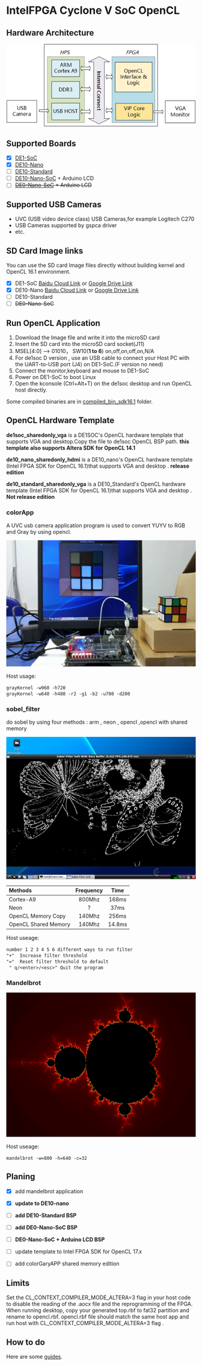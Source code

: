 # IntelFPGA Cyclone V SoC OpenCL

##  Hardware Architecture
![](picture/arch.png)


## Supported Boards
- [x] [DE1-SoC](http://www.terasic.com.cn/cgi-bin/page/archive.pl?Language=China&CategoryNo=182&No=870)
- [x] [DE10-Nano](http://www.terasic.com.cn/cgi-bin/page/archive.pl?Language=China&CategoryNo=203&No=1048)
- [ ] [DE10-Standard](http://www.terasic.com.cn/cgi-bin/page/archive.pl?Language=China&CategoryNo=182&No=1105)
- [ ] [DE10-Nano-SoC](http://www.terasic.com.cn/cgi-bin/page/archive.pl?Language=China&CategoryNo=203&No=1048) + Arduino LCD
- [ ] ~~[DE0-Nano-SoC](http://www.terasic.com.cn/cgi-bin/page/archive.pl?Language=China&CategoryNo=203&No=954) + Arduino LCD~~

## Supported USB Cameras

- UVC (USB video device class) USB Cameras,for example Logitech C270
- USB Cameras supported by gspca driver
- etc.

## SD Card Image links

You can use the SD card Image files directly without building kernel and OpenCL 16.1 environment.

- [x] DE1-SoC [Baidu Cloud Link](http://pan.baidu.com/s/1ge6wJhp) or [Google Drive Link](https://drive.google.com/drive/folders/1Ly0_IXAf4yZpqq_qGX45RUcDkPlZyk-U)
- [x] DE10-Nano [Baidu Cloud Link](https://pan.baidu.com/s/1KDyexwHD39uyvcMDm0G97A) or [Google Drive Link](https://drive.google.com/open?id=1mAYHFvOw2xtgf-e8pntFCxCGOdaYNsgG)
- [ ] DE10-Standard
- [ ] ~~DE0-Nano-SoC~~

## Run OpenCL Application

1. Download  the Image file and write it into the microSD card
2. Insert the SD card into the microSD card socket(J11)
3. MSEL[4:0] ——> 01010， SW10(**1 to 6**) on,off,on,off,on,N/A
4. For de1soc D version , use an USB cable to connect your Host PC with the UART-to-USB port (J4) on DE1-SoC.(F version no need)
5. Connect the monitor,keyboard and mouse to DE1-SoC
6. Power on DE1-SoC to boot Linux 
7. Open the kconsole (Ctrl+Alt+T) on the de1soc desktop and run OpenCL host directly. 

Some compiled binaries are in [compiled_bin_sdk16.1](https://github.com/thinkoco/de1_soc_opencl/tree/master/compiled_bin_sdk16.1) folder.

## OpenCL Hardware Template
**de1soc_sharedonly_vga** is a DE1SOC's OpenCL hardware template that supports VGA and desktop.Copy the file to de1soc OpenCL BSP path.
**this template also supports Altera SDK for OpenCL 14.1**

**de10_nano_sharedonly_hdmi** is a DE10_nano's OpenCL hardware template (Intel FPGA SDK for OpenCL 16.1)that supports VGA and desktop .
**release edition**

**de10_standard_sharedonly_vga** is a DE10_Standard's OpenCL hardware template (Intel FPGA SDK for OpenCL 16.1)that supports VGA and desktop .
**Not release edition**

### colorApp
A UVC usb camera application program is used to convert YUYV to RGB and Gray by using opencl.

![](picture/colorApp.png)

Host usage:

	grayKernel -w960 -h720 
	grayKernel -w640 -h480 -r2 -g1 -b2 -u700 -d200 

### sobel_filter

do sobel by using four methods : arm , neon , opencl ,opencl with shared memory

![](picture/sobel.png)

| Methods              | Frequency |  Time     |
| :--------            |:---------:|:---------:|
| Cortex-A9            | 800Mhz    | 168ms     |
| Neon                 | ?         | 37ms      |
| OpenCL Memory Copy   | 140Mhz    | 256ms     |
| OpenCL Shared Memory | 140Mhz    | 14.8ms    |

Host useage:

	number 1 2 3 4 5 6 different ways to run filter
	"+"  Increase filter threshold
	"="  Reset filter threshold to default
	 " q/<enter>/<esc>" Quit the program

### Mandelbrot

![](picture/mandelbrot.png)

Host useage:

	mandelbrot -w=800 -h=640 -c=32

## Planing

- [x] add mandelbrot application
- [x]  **update to DE10-nano**
- [ ]  **add DE10-Standard BSP**
- [ ]  **add DE0-Nano-SoC BSP**
- [ ] **DE0-Nano-SoC + Arduino LCD BSP**
- [ ] update template to Intel FPGA SDK for OpenCL 17.x
- [ ] add colorGaryAPP shared memory edition



## Limits

Set the CL_CONTEXT_COMPILER_MODE_ALTERA=3 flag in your host code to disable the reading of the .aocx file and the reprogramming of the FPGA.
When running desktop, copy your generated top.rbf to fat32 partition and rename to opencl.rbf.
opencl.rbf file should match the same host app and run host with CL_CONTEXT_COMPILER_MODE_ALTERA=3 flag . 

## How to do
Here are some [guides](HowToDo.md).

